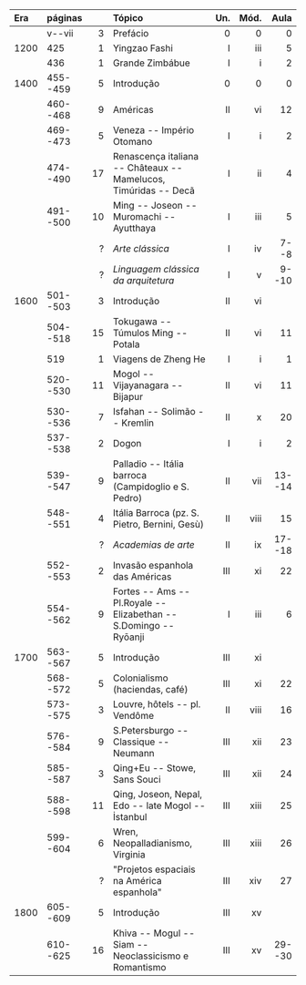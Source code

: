 
| Era  | páginas  |    | Tópico                                                            | Un. | Mód. |   Aula |
|:-----|:---------|---:|:------------------------------------------------------------------|----:|-----:|-------:|
|      | v--vii   |  3 | Prefácio                                                          |   0 |    0 |      0 |
| 1200 | 425      |  1 | Yingzao Fashi                                                     |   I |  iii |      5 |
|      | 436      |  1 | Grande Zimbábue                                                   |   I |    i |      2 |
| 1400 | 455--459 |  5 | Introdução                                                        |   0 |    0 |      0 |
|      | 460--468 |  9 | Américas                                                          |  II |   vi |     12 |
|      | 469--473 |  5 | Veneza -- Império Otomano                                         |   I |    i |      2 |
|      | 474--490 | 17 | Renascença italiana -- Châteaux -- Mamelucos, Timúridas -- Decã   |   I |   ii |      4 |
|      | 491--500 | 10 | Ming -- Joseon -- Muromachi -- Ayutthaya                          |   I |  iii |      5 |
|      |          |  ? | *Arte clássica*                                                   |   I |   iv |   7--8 |
|      |          |  ? | *Linguagem clássica da arquitetura*                               |   I |    v |  9--10 |
| 1600 | 501--503 |  3 | Introdução                                                        |  II |   vi |        |
|      | 504--518 | 15 | Tokugawa -- Túmulos Ming -- Potala                                |  II |   vi |     11 |
|      | 519      |  1 | Viagens de Zheng He                                               |   I |    i |      1 |
|      | 520--530 | 11 | Mogol -- Vijayanagara -- Bijapur                                  |  II |   vi |     11 |
|      | 530--536 |  7 | Isfahan -- Solimão -- Kremlin                                     |  II |    x |     20 |
|      | 537--538 |  2 | Dogon                                                             |   I |    i |      2 |
|      | 539--547 |  9 | Palladio -- Itália barroca (Campidoglio e S. Pedro)               |  II |  vii | 13--14 |
|      | 548--551 |  4 | Itália Barroca (pz. S. Pietro, Bernini, Gesù)                     |  II | viii |     15 |
|      |          |  ? | *Academias de arte*                                               |  II |   ix | 17--18 |
|      | 552--553 |  2 | Invasão espanhola das Américas                                    | III |   xi |     22 |
|      | 554--562 |  9 | Fortes -- Ams -- Pl.Royale -- Elizabethan -- S.Domingo -- Ryōanji |   I |  iii |      6 |
| 1700 | 563--567 |  5 | Introdução                                                        | III |   xi |        |
|      | 568--572 |  5 | Colonialismo (haciendas, café)                                    | III |   xi |     22 |
|      | 573--575 |  3 | Louvre, hôtels -- pl. Vendôme                                     |  II | viii |     16 |
|      | 576--584 |  9 | S.Petersburgo -- Classique -- Neumann                             | III |  xii |     23 |
|      | 585--587 |  3 | Qing+Eu -- Stowe, Sans Souci                                      | III |  xii |     24 |
|      | 588--598 | 11 | Qing, Joseon, Nepal, Edo -- late Mogol -- İstanbul                | III | xiii |     25 |
|      | 599--604 |  6 | Wren, Neopalladianismo, Virginia                                  | III | xiii |     26 |
|      |          |  ? | "Projetos espaciais na América espanhola"                         | III |  xiv |     27 |
| 1800 | 605--609 |  5 | Introdução                                                        | III |   xv |        |
|      | 610--625 | 16 | Khiva -- Mogul -- Siam -- Neoclassicismo e Romantismo             | III |   xv | 29--30 |

